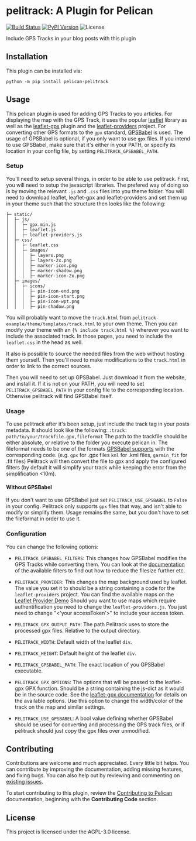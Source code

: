 pelitrack: A Plugin for Pelican
====================================================

[![Build Status](https://img.shields.io/github/workflow/status/pelican-plugins/pelitrack/build)](https://github.com/pelican-plugins/pelitrack/actions)
[![PyPI Version](https://img.shields.io/pypi/v/pelican-pelitrack)](https://pypi.org/project/pelican-pelitrack/)
![License](https://img.shields.io/pypi/l/pelican-pelitrack?color=blue)

Include GPS Tracks in your blog posts with this plugin

Installation
------------

This plugin can be installed via:

    python -m pip install pelican-pelitrack

Usage
-----

This pelican plugin is used for adding GPS Tracks to you articles. For displaying the map with the GPS Track,
it uses the popular [leaflet][] library as well as the [leaflet-gpx][] plugin and the [leaflet-providers][] project. For converting other GPS formats to the `gpx` standard, [GPSBabel][]
is used. The usage of GPSBabel is optional, if you only want to use `gpx` files. If you intend to use GPSBabel, make sure that it's either in your PATH, or specify its location in your config file, by
setting `PELITRACK_GPSBABEL_PATH`.

[leaflet-gpx]: https://github.com/mpetazzoni/leaflet-gpx
[leaflet]: https://leafletjs.com/
[leaflet-providers]: https://github.com/leaflet-extras/leaflet-providers
[GPSBabel]: https://www.gpsbabel.org/index.html

### Setup
You'll need to setup several things, in order to be able to use pelitrack. First, you will need to setup the javascript libraries. The prefered way of doing so is by moving the relevant `.js` and `.css`
files into you theme folder. You will need to download leaflet, leaflet-gpx and leaflet-providers and set them up in your theme such that the structure then looks like the following:
```theme/
├─ static/
│  ├─ js/
│  │  ├─ gpx.min.js
│  │  ├─ leaflet.js
│  │  ├─ leaflet-providers.js
│  ├─ css/
│  │  ├─ leaflet.css
│  │  ├─ images/
│  │  │  ├─ layers.png
│  │  │  ├─ layers-2x.png
│  │  │  ├─ marker-icon.png
│  │  │  ├─ marker-shadow.png
│  │  │  ├─ marker-icon-2x.png
│  ├─ images/
│  │  ├─ icons/
│  │  │  ├─ pin-icon-end.png
│  │  │  ├─ pin-icon-start.png
│  │  │  ├─ pin-icon-wpt.png
│  │  │  ├─ pin-shadow.png
```
You will probably want to move the `track.html` from `pelitrack-example/theme/templates/track.html` to your own theme. Then you can modify your theme with an `{% include track.html %}` wherever
you want to include the associated track. In those pages, you need to include the `leaflet.css` in the head as well.

It also is possible to source the needed files from the web without hosting them yourself. Then you'll need to make modifications to the `track.html` in order to link to the correct sources.

Then you will need to set up GPSBabel. Just download it from the website, and install it. If it is not on your PATH, you will need to set `PELITRACK_GPSBABEL_PATH` in your config file to the corresponding
location. Otherwise pelitrack will find GPSBabel itself.

### Usage
To use pelitrack after it's been setup, just include the track tag in your posts metadata. It should look like the following:
```:track: path/to/your/trackfile.gpx,fileformat```
The path to the trackfile should be either absolute, or relative to the folder you execute pelican in. The fileformat needs to be one of the formats [GPSBabel supports][] with the corresponding code.
(e.g. `gpx` for .gpx files `kml` for .kml files, `garmin_fit` for .fit files)
Pelitrack will then convert the file to gpx and apply the configured filters (by default it will simplify your track while keeping the error from the simplification <10m).

[GPSBabel supports]: https://www.gpsbabel.org/htmldoc-1.8.0/The_Formats.html

#### Without GPSBabel
If you don't want to use GPSBabel just set `PELITRACK_USE_GPSBABEL` to `False` in your config. Pelitrack only supports `gpx` files that way, and isn't able to modify or simplify them.
Usage remains the same, but you don't have to set the fileformat in order to use it.

### Configuration

You can change the following options:
* `PELITRACK_GPSBABEL_FILTERS`:
This changes how GPSBabel modifies the GPS Tracks while converting them. You can look at the [documentation][] of the available filters to find out how to reduce the filesize further etc.

* `PELITRACK_PROVIDER`:
This changes the map background used by leaflet. The value you set it to should be a string containing a code for the `leaflet-providers` project. You can find the available maps on the [Leaflet Provider Demo][]
Should you want to use maps which require authentification you need to change the `leaflet-providers.js`. You just need to change "<'your accessToken'>" to include your access token.

* `PELITRACK_GPX_OUTPUT_PATH`: The path Pelitrack uses to store the processed gpx files. Relative to the output directory.

* `PELITRACK_WIDTH`: Default width of the leaflet `div`.

* `PELITRACK_HEIGHT`: Default height of the leaflet `div`.

* `PELITRACK_GPSBABEL_PATH`: The exact location of you GPSBabel executable.

* `PELITRACK_GPX_OPTIONS`: The options that will be passed to the leaflet-gpx GPX function. Should be a string containing the js-dict as it would be in the source code. See the [leaflet-gpx documentation][]
for details on the available options. Use this option to change the width/color of the track on the map and similar settings.

* `PELITRACK_USE_GPSBABEL`: A bool value defining whether GPSBabel should be used for converting and processing the GPS track files, or if pelitrack should just copy the gpx files over unmodified.

[documentation]: https://www.gpsbabel.org/htmldoc-1.8.0/Data_Filters.html
[Leaflet Provider Demo]: https://leaflet-extras.github.io/leaflet-providers/preview/
[leaflet-gpx documentation]: https://github.com/mpetazzoni/leaflet-gpx#usage

Contributing
------------

Contributions are welcome and much appreciated. Every little bit helps. You can contribute by improving the documentation, adding missing features, and fixing bugs. You can also help out by reviewing and commenting on [existing issues][].

To start contributing to this plugin, review the [Contributing to Pelican][] documentation, beginning with the **Contributing Code** section.

[existing issues]: https://github.com/pelican-plugins/pelitrack/issues
[Contributing to Pelican]: https://docs.getpelican.com/en/latest/contribute.html

License
-------

This project is licensed under the AGPL-3.0 license.

